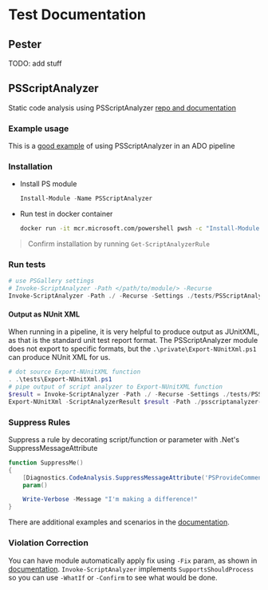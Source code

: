 # Test Documentation

## Pester
TODO: add stuff

## PSScriptAnalyzer
Static code analysis using PSScriptAnalyzer [repo and documentation](https://github.com/PowerShell/PSScriptAnalyzer)

### Example usage
This is a [good example](https://cloudlumberjack.com/posts/ado-pr-psscriptanalyzer/) of using PSScriptAnalyzer in an ADO pipeline

### Installation
* Install PS module
    ```PowerShell
    Install-Module -Name PSScriptAnalyzer
    ```
* Run test in docker container
    ```sh
    docker run -it mcr.microsoft.com/powershell pwsh -c "Install-Module PSScriptAnalyzer -Force; Invoke-ScriptAnalyzer -ScriptDefinition 'gci'"
    ```

> Confirm installation by running `Get-ScriptAnalyzerRule`

### Run tests
```PowerShell
# use PSGallery settings
# Invoke-ScriptAnalyzer -Path </path/to/module/> -Recurse
Invoke-ScriptAnalyzer -Path ./ -Recurse -Settings ./tests/PSScriptAnalyzerSettings.psd1
```

#### Output as NUnit XML
When running in a pipeline, it is very helpful to produce output as JUnitXML, as that is the standard unit test report format.
The PSScriptAnalyzer module does not export to specific formats, but the `.\private\Export-NUnitXml.ps1` can produce NUnit XML for us. 

```PowerShell
# dot source Export-NUnitXML function
. .\tests\Export-NUnitXml.ps1
# pipe output of script analyzer to Export-NUnitXML function
$result = Invoke-ScriptAnalyzer -Path ./ -Recurse -Settings ./tests/PSScriptAnalyzerSettings.psd1
Export-NUnitXml -ScriptAnalyzerResult $result -Path ./psscriptanalyzer-nunit.xml
```

### Suppress Rules
Suppress a rule by decorating script/function or parameter with .Net's SuppressMessageAttribute
```PowerShell
function SuppressMe()
{
    [Diagnostics.CodeAnalysis.SuppressMessageAttribute('PSProvideCommentHelp', '', Justification='Just an example')]
    param()

    Write-Verbose -Message "I'm making a difference!"
}
```

There are additional examples and scenarios in the [documentation](https://github.com/PowerShell/PSScriptAnalyzer#suppressing-rules).

### Violation Correction
You can have module automatically apply fix using `-Fix` param, as shown in [documentation](https://github.com/PowerShell/PSScriptAnalyzer#violation-correction).
`Invoke-ScriptAnalyzer` implements `SupportsShouldProcess` so you can use `-WhatIf` or `-Confirm` to see what would be done.
